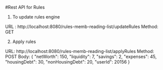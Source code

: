 #Rest API for Rules

1) To update rules engine

URL : http://localhost:8080/rules-memb-reading-list/updateRules
Method: GET

2) Apply rules

URL: http://localhost:8080/rules-memb-reading-list/applyRules
Method: POST
Body: 
          {
            "netWorth": 150,
            "liquidity": 7,
            "savings": 2,
            "expenses": 45,
            "housingDebt": 30,
            "nonHousingDebt": 20,
            "userId": 20156
          }
